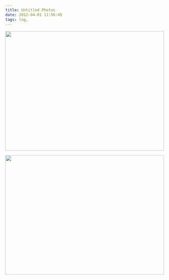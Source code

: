 ```yaml
---
title: Untitled Photos
date: 2012-04-01 11:56:45
tags: log, 
---
```

<a href="http://www.flickr.com/photos/shigeki_takeguchi/6835302546/" title="Untitled by shigeki.takeguchi, on Flickr"><img src="http://farm8.staticflickr.com/7066/6835302546_bc99e6a03d.jpg" width="500" height="375" alt=""></a>

<a href="http://www.flickr.com/photos/shigeki_takeguchi/6981431233/" title="Untitled by shigeki.takeguchi, on Flickr"><img src="http://farm8.staticflickr.com/7198/6981431233_220b8bd0c4.jpg" width="500" height="375" alt=""></a>